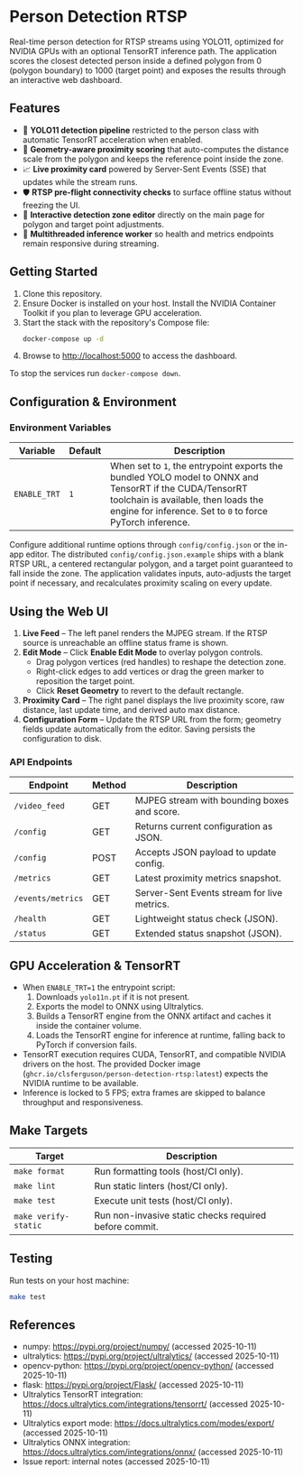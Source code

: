 # Person Detection RTSP

Real-time person detection for RTSP streams using YOLO11, optimized for NVIDIA GPUs with an optional TensorRT inference path. The application scores the closest detected person inside a defined polygon from 0 (polygon boundary) to 1000 (target point) and exposes the results through an interactive web dashboard.

## Features

- 🚀 **YOLO11 detection pipeline** restricted to the person class with automatic TensorRT acceleration when enabled.
- 🧮 **Geometry-aware proximity scoring** that auto-computes the distance scale from the polygon and keeps the reference point inside the zone.
- 📈 **Live proximity card** powered by Server-Sent Events (SSE) that updates while the stream runs.
- 🛡️ **RTSP pre-flight connectivity checks** to surface offline status without freezing the UI.
- 🎯 **Interactive detection zone editor** directly on the main page for polygon and target point adjustments.
- 🧵 **Multithreaded inference worker** so health and metrics endpoints remain responsive during streaming.

## Getting Started

1. Clone this repository.
2. Ensure Docker is installed on your host. Install the NVIDIA Container Toolkit if you plan to leverage GPU acceleration.
3. Start the stack with the repository's Compose file:
   ```bash
   docker-compose up -d
   ```
4. Browse to <http://localhost:5000> to access the dashboard.

To stop the services run `docker-compose down`.

## Configuration & Environment

### Environment Variables

| Variable     | Default | Description |
|--------------|---------|-------------|
| `ENABLE_TRT` | `1`     | When set to `1`, the entrypoint exports the bundled YOLO model to ONNX and TensorRT if the CUDA/TensorRT toolchain is available, then loads the engine for inference. Set to `0` to force PyTorch inference. |

Configure additional runtime options through `config/config.json` or the in-app editor. The distributed `config/config.json.example` ships with a blank RTSP URL, a centered rectangular polygon, and a target point guaranteed to fall inside the zone. The application validates inputs, auto-adjusts the target point if necessary, and recalculates proximity scaling on every update.

## Using the Web UI

1. **Live Feed** – The left panel renders the MJPEG stream. If the RTSP source is unreachable an offline status frame is shown.
2. **Edit Mode** – Click **Enable Edit Mode** to overlay polygon controls.
   - Drag polygon vertices (red handles) to reshape the detection zone.
   - Right-click edges to add vertices or drag the green marker to reposition the target point.
   - Click **Reset Geometry** to revert to the default rectangle.
3. **Proximity Card** – The right panel displays the live proximity score, raw distance, last update time, and derived auto max distance.
4. **Configuration Form** – Update the RTSP URL from the form; geometry fields update automatically from the editor. Saving persists the configuration to disk.

### API Endpoints

| Endpoint       | Method | Description                                 |
|----------------|--------|---------------------------------------------|
| `/video_feed`  | GET    | MJPEG stream with bounding boxes and score. |
| `/config`      | GET    | Returns current configuration as JSON.      |
| `/config`      | POST   | Accepts JSON payload to update config.      |
| `/metrics`     | GET    | Latest proximity metrics snapshot.          |
| `/events/metrics` | GET | Server-Sent Events stream for live metrics. |
| `/health`      | GET    | Lightweight status check (JSON).            |
| `/status`      | GET    | Extended status snapshot (JSON).            |

## GPU Acceleration & TensorRT

- When `ENABLE_TRT=1` the entrypoint script:
  1. Downloads `yolo11n.pt` if it is not present.
  2. Exports the model to ONNX using Ultralytics.
  3. Builds a TensorRT engine from the ONNX artifact and caches it inside the container volume.
  4. Loads the TensorRT engine for inference at runtime, falling back to PyTorch if conversion fails.
- TensorRT execution requires CUDA, TensorRT, and compatible NVIDIA drivers on the host. The provided Docker image (`ghcr.io/clsferguson/person-detection-rtsp:latest`) expects the NVIDIA runtime to be available.
- Inference is locked to 5 FPS; extra frames are skipped to balance throughput and responsiveness.

## Make Targets

| Target | Description |
| ------ | ----------- |
| `make format` | Run formatting tools (host/CI only). |
| `make lint` | Run static linters (host/CI only). |
| `make test` | Execute unit tests (host/CI only). |
| `make verify-static` | Run non-invasive static checks required before commit. |

## Testing

Run tests on your host machine:

```bash
make test
```

## References

- numpy: <https://pypi.org/project/numpy/> (accessed 2025-10-11)
- ultralytics: <https://pypi.org/project/ultralytics/> (accessed 2025-10-11)
- opencv-python: <https://pypi.org/project/opencv-python/> (accessed 2025-10-11)
- flask: <https://pypi.org/project/Flask/> (accessed 2025-10-11)
- Ultralytics TensorRT integration: <https://docs.ultralytics.com/integrations/tensorrt/> (accessed 2025-10-11)
- Ultralytics export mode: <https://docs.ultralytics.com/modes/export/> (accessed 2025-10-11)
- Ultralytics ONNX integration: <https://docs.ultralytics.com/integrations/onnx/> (accessed 2025-10-11)
- Issue report: internal notes (accessed 2025-10-11)
